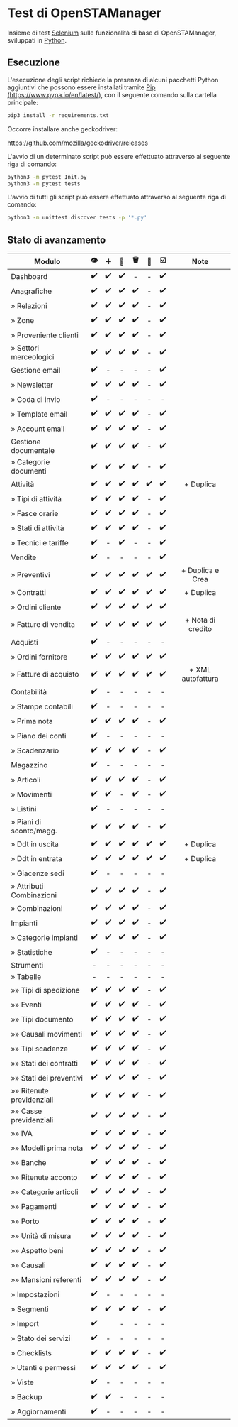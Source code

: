 # Test di OpenSTAManager

Insieme di test [Selenium](https://selenium.dev/) sulle funzionalità di base di OpenSTAManager, sviluppati in [Python](https://www.python.org/).

## Esecuzione

L'esecuzione degli script richiede la presenza di alcuni pacchetti Python aggiuntivi che possono essere installati tramite [Pip (https://www.pypa.io/en/latest/)](https://www.pypa.io/en/latest/), con il seguente comando sulla cartella principale:

```bash
pip3 install -r requirements.txt
```

Occorre installare anche geckodriver:

https://github.com/mozilla/geckodriver/releases

L'avvio di un determinato script può essere effettuato attraverso al seguente riga di comando:
```bash
python3 -m pytest Init.py
python3 -m pytest tests
```
L'avvio di tutti gli script può essere effettuato attraverso al seguente riga di comando:
```bash
python3 -m unittest discover tests -p '*.py'
```

## Stato di avanzamento
 Modulo  | :eye:|:heavy_plus_sign:| :pencil:|:wastebasket:|:bookmark_tabs: |☑️| Note |
-------- | :----:|:----------------:|:-------:|:-----------:|:--------------:|:-:|:---:|
 Dashboard  | :heavy_check_mark: |:heavy_check_mark:|:heavy_check_mark:|-|-|:heavy_check_mark:||
 Anagrafiche  | :heavy_check_mark: |:heavy_check_mark: | :heavy_check_mark:|:heavy_check_mark: |-|:heavy_check_mark:||
 » Relazioni  | :heavy_check_mark: |  :heavy_check_mark: |:heavy_check_mark:|:heavy_check_mark:|-|:heavy_check_mark:||
 » Zone  | :heavy_check_mark: | :heavy_check_mark: |:heavy_check_mark:|:heavy_check_mark:|-|:heavy_check_mark:||
 » Proveniente clienti  | :heavy_check_mark: | :heavy_check_mark: |:heavy_check_mark:|:heavy_check_mark:|-|:heavy_check_mark:||
 » Settori merceologici  | :heavy_check_mark: | :heavy_check_mark: |:heavy_check_mark:|:heavy_check_mark:|-|:heavy_check_mark:||
 Gestione email  | :heavy_check_mark:|-|-|-|-|:heavy_check_mark:||
 » Newsletter  | :heavy_check_mark: |:heavy_check_mark: |:heavy_check_mark:|:heavy_check_mark:|-|:heavy_check_mark:||
 » Coda di invio  | :heavy_check_mark: |-|-|-|-|-||
 » Template email  | :heavy_check_mark: |  :heavy_check_mark: |:heavy_check_mark:|:heavy_check_mark:|-|:heavy_check_mark:||
 » Account email  | :heavy_check_mark: | :heavy_check_mark: |:heavy_check_mark:|:heavy_check_mark:|-|:heavy_check_mark:||
 Gestione documentale  | :heavy_check_mark: | :heavy_check_mark: |:heavy_check_mark:|:heavy_check_mark:|-|:heavy_check_mark:||
 » Categorie documenti  | :heavy_check_mark: |:heavy_check_mark: |:heavy_check_mark: |:heavy_check_mark: |-|:heavy_check_mark:||
 Attività  | :heavy_check_mark: |  :heavy_check_mark: |:heavy_check_mark:|:heavy_check_mark:|:heavy_check_mark: |:heavy_check_mark:|+ Duplica|
 » Tipi di attività  | :heavy_check_mark: | :heavy_check_mark: |:heavy_check_mark:|:heavy_check_mark:|-|:heavy_check_mark:||
 » Fasce orarie  | :heavy_check_mark: | :heavy_check_mark: |:heavy_check_mark:|:heavy_check_mark:|-|:heavy_check_mark:||
 » Stati di attività  | :heavy_check_mark: | :heavy_check_mark: |:heavy_check_mark:|:heavy_check_mark:|-|:heavy_check_mark:||
 » Tecnici e tariffe |:heavy_check_mark:|-|:heavy_check_mark:|-|-|:heavy_check_mark:||
 Vendite  | :heavy_check_mark:| -|-|-|-|:heavy_check_mark:||
 » Preventivi  | :heavy_check_mark: | :heavy_check_mark: |:heavy_check_mark:|:heavy_check_mark:|:heavy_check_mark: |:heavy_check_mark:|+ Duplica e Crea|
 » Contratti  | :heavy_check_mark: | :heavy_check_mark: |:heavy_check_mark:|:heavy_check_mark:|:heavy_check_mark: |:heavy_check_mark:| + Duplica|
 » Ordini cliente  | :heavy_check_mark: |  :heavy_check_mark: |:heavy_check_mark:|:heavy_check_mark:|:heavy_check_mark: |:heavy_check_mark:||
 » Fatture di vendita  | :heavy_check_mark: | :heavy_check_mark:  | :heavy_check_mark:| :heavy_check_mark: |:heavy_check_mark: |:heavy_check_mark:|  + Nota di credito|
 Acquisti  | :heavy_check_mark: |-|-|-|-|-||
 » Ordini fornitore  | :heavy_check_mark: |:heavy_check_mark: |:heavy_check_mark:|:heavy_check_mark:|:heavy_check_mark: |:heavy_check_mark:||
 » Fatture di acquisto  | :heavy_check_mark: |:heavy_check_mark: |:heavy_check_mark:|:heavy_check_mark:|:heavy_check_mark: |:heavy_check_mark:|+ XML autofattura|
 Contabilità  |:heavy_check_mark:|-|-|-|-|-||
 » Stampe contabili  | :heavy_check_mark: | -|-|-|-|-||
 » Prima nota  | :heavy_check_mark: |:heavy_check_mark:|:heavy_check_mark:|:heavy_check_mark:|-|:heavy_check_mark:||
 » Piano dei conti  | :heavy_check_mark: | -|-|-|-|-||
 » Scadenzario  | :heavy_check_mark: | :heavy_check_mark: |:heavy_check_mark:|:heavy_check_mark:|-|:heavy_check_mark:||
 Magazzino  | :heavy_check_mark: |-|-|-|-|-||
 » Articoli  | :heavy_check_mark: | :heavy_check_mark: |:heavy_check_mark:|:heavy_check_mark:|-|:heavy_check_mark:||
 » Movimenti  | :heavy_check_mark: | :heavy_check_mark: |-|:heavy_check_mark:  |-|:heavy_check_mark:||
 » Listini  | :heavy_check_mark: | - |-|-|-|-||
 » Piani di sconto/magg.  | :heavy_check_mark: |  :heavy_check_mark: |:heavy_check_mark: |:heavy_check_mark: |-|:heavy_check_mark:||
 » Ddt in uscita  | :heavy_check_mark: |:heavy_check_mark: |:heavy_check_mark: |:heavy_check_mark: |:heavy_check_mark: |:heavy_check_mark:| + Duplica|
 » Ddt in entrata  | :heavy_check_mark: | :heavy_check_mark: |:heavy_check_mark: |:heavy_check_mark: |:heavy_check_mark: |:heavy_check_mark:| + Duplica|
 » Giacenze sedi  | :heavy_check_mark: |-|-|-|-|-||
 » Attributi Combinazioni  | :heavy_check_mark: |:heavy_check_mark: |:heavy_check_mark:|:heavy_check_mark:|-|:heavy_check_mark:||
 » Combinazioni  | :heavy_check_mark: | :heavy_check_mark: |:heavy_check_mark:|:heavy_check_mark:|-|:heavy_check_mark:||
 Impianti  | :heavy_check_mark: |  :heavy_check_mark: |:heavy_check_mark:|:heavy_check_mark:|-|:heavy_check_mark:||
 » Categorie impianti  | :heavy_check_mark: | :heavy_check_mark: | :heavy_check_mark:| :heavy_check_mark:|-|:heavy_check_mark:||
 » Statistiche | :heavy_check_mark: | - | -| -|-|-||
 Strumenti  | - |-|-|-|-|-||
 » Tabelle  | - |-|-|-|-|-||
 »» Tipi di spedizione  | :heavy_check_mark: | :heavy_check_mark: |:heavy_check_mark:|:heavy_check_mark:|-|:heavy_check_mark:||
 »» Eventi  | :heavy_check_mark: |:heavy_check_mark: |:heavy_check_mark:|:heavy_check_mark:|-|:heavy_check_mark:||
 »» Tipi documento  | :heavy_check_mark: | :heavy_check_mark: |:heavy_check_mark:|:heavy_check_mark:|-|:heavy_check_mark:||
 »» Causali movimenti  | :heavy_check_mark: | :heavy_check_mark: |:heavy_check_mark: |:heavy_check_mark: |-|:heavy_check_mark:||
 »» Tipi scadenze  | :heavy_check_mark: | :heavy_check_mark: | :heavy_check_mark:| :heavy_check_mark:|-| :heavy_check_mark:||
 »» Stati dei contratti  | :heavy_check_mark: | :heavy_check_mark: |:heavy_check_mark:|:heavy_check_mark:|-| :heavy_check_mark:||
 »» Stati dei preventivi  | :heavy_check_mark: | :heavy_check_mark: |:heavy_check_mark:|:heavy_check_mark:|-| :heavy_check_mark:||
 »» Ritenute previdenziali  | :heavy_check_mark: | :heavy_check_mark: |:heavy_check_mark:|:heavy_check_mark:|-| :heavy_check_mark:||
 »» Casse previdenziali  | :heavy_check_mark: | :heavy_check_mark: |:heavy_check_mark:|:heavy_check_mark:|-| :heavy_check_mark:||
 »» IVA  | :heavy_check_mark: | :heavy_check_mark: |:heavy_check_mark:|:heavy_check_mark:|-|:heavy_check_mark:||
 »» Modelli prima nota  | :heavy_check_mark: |:heavy_check_mark:|:heavy_check_mark:|:heavy_check_mark:|-|:heavy_check_mark:||
 »» Banche  | :heavy_check_mark: |  :heavy_check_mark: |:heavy_check_mark:|:heavy_check_mark:|-|:heavy_check_mark:||
 »» Ritenute acconto  | :heavy_check_mark: |:heavy_check_mark: |:heavy_check_mark:|:heavy_check_mark:|-|:heavy_check_mark:||
 »» Categorie articoli  | :heavy_check_mark: | :heavy_check_mark: |:heavy_check_mark:|:heavy_check_mark:|-|:heavy_check_mark:||
 »» Pagamenti  | :heavy_check_mark: | :heavy_check_mark: |:heavy_check_mark:|:heavy_check_mark:|-|:heavy_check_mark:||
 »» Porto  | :heavy_check_mark: | :heavy_check_mark: |:heavy_check_mark:|:heavy_check_mark:|-|:heavy_check_mark:||
 »» Unità di misura  | :heavy_check_mark: |:heavy_check_mark: |:heavy_check_mark:|:heavy_check_mark:|-|:heavy_check_mark:||
 »» Aspetto beni  | :heavy_check_mark: | :heavy_check_mark: |:heavy_check_mark:|:heavy_check_mark:|-|:heavy_check_mark:||
 »» Causali  | :heavy_check_mark: |:heavy_check_mark: |:heavy_check_mark:|:heavy_check_mark:|-|:heavy_check_mark:||
 »» Mansioni referenti  | :heavy_check_mark: | :heavy_check_mark: |:heavy_check_mark:|:heavy_check_mark:|-|:heavy_check_mark:||
 » Impostazioni  | :heavy_check_mark: |-|-|-|-|-||
 » Segmenti  | :heavy_check_mark: | :heavy_check_mark: |:heavy_check_mark:|:heavy_check_mark:|-|:heavy_check_mark:||
 » Import  | :heavy_check_mark: ||-|-|-|-||
 » Stato dei servizi  | :heavy_check_mark: |-|-|-|-|-||
 » Checklists  | :heavy_check_mark: |:heavy_check_mark: |:heavy_check_mark:|:heavy_check_mark:|-|:heavy_check_mark:||
 » Utenti e permessi  | :heavy_check_mark: |:heavy_check_mark: |:heavy_check_mark:|:heavy_check_mark:|-|:heavy_check_mark:||
 » Viste  | :heavy_check_mark: |-|-|-|-|-||
 » Backup  | :heavy_check_mark: |:heavy_check_mark: |-|-|-|-||
 » Aggiornamenti  | :heavy_check_mark: | -|-|-|-|-||